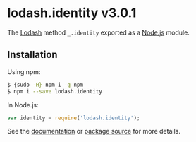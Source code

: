 # lodash.identity v3.0.1

The [Lodash](https://lodash.com/) method `_.identity` exported as a [Node.js](https://nodejs.org/) module.

## Installation

Using npm:
```bash
$ {sudo -H} npm i -g npm
$ npm i --save lodash.identity
```

In Node.js:
```js
var identity = require('lodash.identity');
```

See the [documentation](https://lodash.com/docs#identity) or [package source](https://github.com/lodash/lodash/blob/3.0.1-npm-packages/lodash.identity) for more details.
